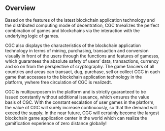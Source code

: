 ## Overview ##
Based on the features of the latest blockchain application technology and the distributed computing mode of decentration, CGC tnrealizes the perfect combination of games and blockchains via the interaction with the underlying logic of games.

CGC also displays the characteristics of the blockchain application technology in terms of mining, purchasing, transaction and conversion visually in front of the users through the functions and features of gamesss, which guarantees the absolute safety of users’ data, transactions, currency and so on from the perspective of cryptography. The game fanciers of all countries and areas can transact, dug, purchase, sell or collect CGC in each game that accesses to the blockchain application technology in the platform, ywhere free circulation of CGC is realizedt.

CGC is multipurposem in the platform and is strictly guaranteed to be issued constantly without additional issuance, which ensures the value basis of CGC. With the constant escalation of user games in the platform, the value of CGC will surely increase continuously, so that the demand will exceed the supply. In the near future, CGC will certainly become the largest blockchain game application center in the world which can realize the gamification experience of zero distance globally!
